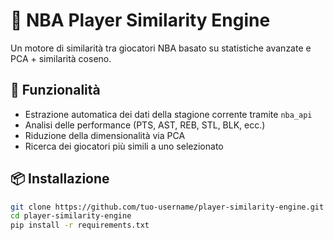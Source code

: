# 🏀 NBA Player Similarity Engine

Un motore di similarità tra giocatori NBA basato su statistiche avanzate e PCA + similarità coseno.

## 🚀 Funzionalità
- Estrazione automatica dei dati della stagione corrente tramite `nba_api`
- Analisi delle performance (PTS, AST, REB, STL, BLK, ecc.)
- Riduzione della dimensionalità via PCA
- Ricerca dei giocatori più simili a uno selezionato

## 📦 Installazione

```bash
git clone https://github.com/tuo-username/player-similarity-engine.git
cd player-similarity-engine
pip install -r requirements.txt
